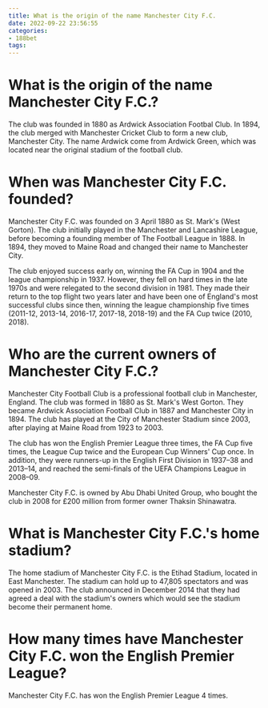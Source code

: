 ```yaml
---
title: What is the origin of the name Manchester City F.C. 
date: 2022-09-22 23:56:55
categories:
- 188bet
tags:
---
```



#  What is the origin of the name Manchester City F.C.? 

The club was founded in 1880 as Ardwick Association Footbal Club. In 1894, the club merged with Manchester Cricket Club to form a new club, Manchester City. The name Ardwick come from Ardwick Green, which was located near the original stadium of the football club.

#  When was Manchester City F.C. founded? 

Manchester City F.C. was founded on 3 April 1880 as St. Mark's (West Gorton). The club initially played in the Manchester and Lancashire League, before becoming a founding member of The Football League in 1888. In 1894, they moved to Maine Road and changed their name to Manchester City.

The club enjoyed success early on, winning the FA Cup in 1904 and the league championship in 1937. However, they fell on hard times in the late 1970s and were relegated to the second division in 1981. They made their return to the top flight two years later and have been one of England's most successful clubs since then, winning the league championship five times (2011-12, 2013-14, 2016-17, 2017-18, 2018-19) and the FA Cup twice (2010, 2018).

#  Who are the current owners of Manchester City F.C.? 

Manchester City Football Club is a professional football club in Manchester, England. The club was formed in 1880 as St. Mark's West Gorton. They became Ardwick Association Football Club in 1887 and Manchester City in 1894. The club has played at the City of Manchester Stadium since 2003, after playing at Maine Road from 1923 to 2003.

The club has won the English Premier League three times, the FA Cup five times, the League Cup twice and the European Cup Winners' Cup once. In addition, they were runners-up in the English First Division in 1937–38 and 2013–14, and reached the semi-finals of the UEFA Champions League in 2008–09.

Manchester City F.C. is owned by Abu Dhabi United Group, who bought the club in 2008 for £200 million from former owner Thaksin Shinawatra.

#  What is Manchester City F.C.'s home stadium? 

The home stadium of Manchester City F.C. is the Etihad Stadium, located in East Manchester. The stadium can hold up to 47,805 spectators and was opened in 2003. The club announced in December 2014 that they had agreed a deal with the stadium's owners which would see the stadium become their permanent home.

#  How many times have Manchester City F.C. won the English Premier League?

Manchester City F.C. has won the English Premier League 4 times.